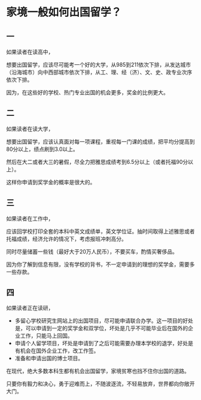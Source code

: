 # 家境一般如何出国留学？

## 一

如果读者在读高中，

想要出国留学，应该尽可能考一个好的大学，从985到211依次下排，从发达城市（沿海城市）向中西部城市依次下排，从工、理、经（济）、文、史、政专业次序依次下排。

因为，在这些好的学校、热门专业出国的机会更多，奖金的比例更大。



## 二

如果读者在读大学，

想要出国留学，应该认真面对每一项课程，重视每一门课的成绩，把平均分提高到80分以上，绩点刷到3.0以上。

然后在大二或者大三的暑假，尽全力把雅思成绩考到6.5分以上（或者托福90分以上）。

这样你申请到奖学金的概率是很大的。



## 三

如果读者在工作中，

应该回学校打印全套的本科中英文成绩单，英文学位证。抽时间取得上述雅思或者托福成绩，经济允许的情况下，考虑报班冲刺高分。

同时尽量储蓄一些钱（最好大于20万人民币），不要买车，酌情买奢侈品。

因为你了解到信息有限，没有学校的背书，不一定申请到的理想的奖学金，需要多一些存款。



## 四

如果读者正在读研，

- 多留心学校研究生网站上的出国项目，尽可能申请联合办学。这一项目的好处是，可以申请到一定的奖学金和双学位，坏处是几乎不可能毕业后在国外的企业工作，只能马上回国。
- 申请个人留学项目，坏处是申请到了之后可能需要办理本学校的退学，好处是有机会在国外企业工作，改工作签。
- 准备和申请出国的博士项目。


在现代，绝大多数本科生都有机会出国留学，家境贫寒也挡不住你出国的道路。

只要你有毅力和决心，勇于迎难而上，不随波逐流，不轻易放弃，世界都向你敞开大门。